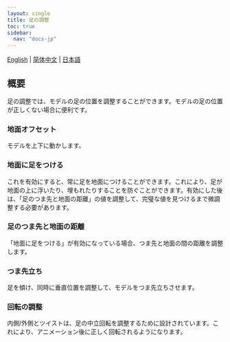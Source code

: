 ```yaml
---
layout: single
title: 足の調整
toc: true
sidebar:
  nav: "docs-jp"
---
```

[English](/dancexr/features/feet_adjustments) | [简体中文](/zh/dancexr/features/feet_adjustments) | [日本語](/jp/dancexr/features/feet_adjustments)

## 概要
足の調整では、モデルの足の位置を調整することができます。モデルの足の位置が正しくない場合に便利です。

### 地面オフセット
モデルを上下に動かします。

### 地面に足をつける
これを有効にすると、常に足を地面につけることができます。これにより、足が地面の上に浮いたり、埋もれたりすることを防ぐことができます。有効にした後は、「足のつま先と地面の距離」の値を調整して、完璧な値を見つけるまで微調整する必要があります。

### 足のつま先と地面の距離
「地面に足をつける」が有効になっている場合、つま先と地面の間の距離を調整します。

### つま先立ち
足を傾け、同時に垂直位置を調整して、モデルをつま先立ちさせます。

### 回転の調整
内側/外側とツイストは、足の中立回転を調整するために設計されています。これにより、アニメーション後に正しく回転されるようになります。